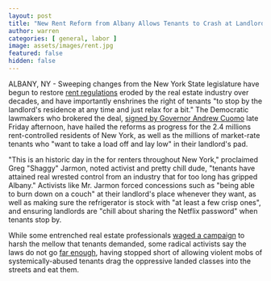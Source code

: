 ```yaml
---
layout: post
title: "New Rent Reform from Albany Allows Tenants to Crash at Landlord's Pad Just Whenever"
author: warren
categories: [ general, labor ]
image: assets/images/rent.jpg
featured: false
hidden: false
---
```


ALBANY, NY - Sweeping changes from the New York State legislature have begun to restore [rent regulations](https://www.nytimes.com/2019/06/12/nyregion/rent-regulation-laws-new-york.html) eroded by the real estate industry over decades, and have importantly enshrines the right of tenants "to stop by the landlord's residence at any time and just relax for a bit." The Democratic lawmakers who brokered the deal, [signed by Governor Andrew Cuomo](https://www.nytimes.com/2019/06/14/nyregion/rent-laws-ny-deal.html) late Friday afternoon, have hailed the reforms as progress for the 2.4 millions rent-controlled residents of New York, as well as the millions of market-rate tenants who "want to take a load off and lay low" in their landlord's pad.

"This is an historic day in the for renters throughout New York," proclaimed Greg "Shaggy" Jarmon, noted activist and pretty chill dude, "tenants have attained real wrested control from an industry that for too long has gripped Albany." Activists like Mr. Jarmon forced concessions such as "being able to burn down on a couch" at their landlord's place whenever they want, as well as making sure the refrigerator is stock with "at least a few crisp ones", and ensuring landlords are "chill about sharing the Netflix password" when tenants stop by.

While some entrenched real estate professionals [waged a campaign](https://www.nytimes.com/2019/06/10/nyregion/rent-laws-landlords-strategy.html?module=inline) to harsh the mellow that tenants demanded, some radical activists say the laws do not go [far enough](https://gothamist.com/2019/06/14/rent_deal_nyc_tenants_laws.php), having stopped short of allowing violent mobs of systemically-abused tenants drag the oppressive landed classes into the streets and eat them.
